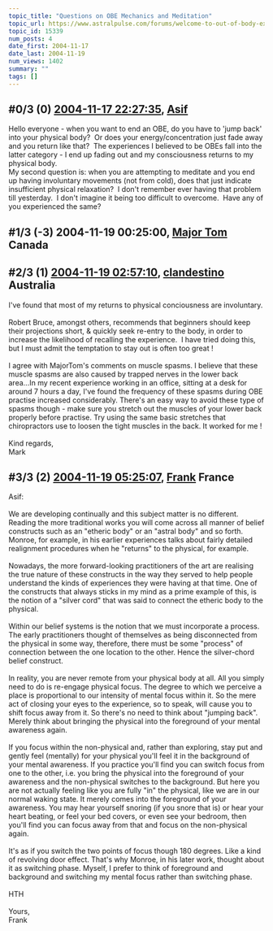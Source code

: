 ```yaml
---
topic_title: "Questions on OBE Mechanics and Meditation"
topic_url: https://www.astralpulse.com/forums/welcome-to-out-of-body-experiences!/questions-on-obe-mechanics-and-meditation
topic_id: 15339
num_posts: 4
date_first: 2004-11-17
date_last: 2004-11-19
num_views: 1402
summary: ""
tags: []
---
```


## \#0/3 (0) [2004-11-17 22:27:35](https://www.astralpulse.com/forums/index.php?msg=134017), [Asif](https://www.astralpulse.com/forums/profile/?u=379)  ##
<section>
Hello everyone - when you want to end an OBE, do you have to 'jump back' into your physical body?  Or does your energy/concentration just fade away and you return like that?  The experiences I believed to be OBEs fall into the latter category - I end up fading out and my consciousness returns to my physical body.
<br>
My second question is: when you are attempting to meditate and you end up having involuntary movements (not from cold), does that just indicate insufficient physical relaxation?  I don't remember ever having that problem till yesterday.  I don't imagine it being too difficult to overcome.  Have any of you experienced the same?
</section>

## \#1/3 (-3) 2004-11-19 00:25:00, [Major Tom](https://www.astralpulse.com/forums/profile/?u=1075) Canada ##
<section>
</section>

## \#2/3 (1) [2004-11-19 02:57:10](https://www.astralpulse.com/forums/index.php?msg=134149), [clandestino](https://www.astralpulse.com/forums/profile/?u=691) Australia ##
<section>
I've found that most of my returns to physical conciousness are involuntary.
<br>
<br>
Robert Bruce, amongst others, recommends that beginners should keep their projections short, &amp; quickly seek re-entry to the body, in order to increase the likelihood of recalling the experience.  I have tried doing this, but I must admit the temptation to stay out is often too great !
<br>
<br>
I agree with MajorTom's comments on muscle spasms. I believe that these muscle spasms are also caused by trapped nerves in the lower back area...In my recent experience working in an office, sitting at a desk for around 7 hours a day, I've found the frequency of these spasms during OBE practise increased considerably. There's an easy way to avoid these type of spasms though - make sure you stretch out the muscles of your lower back properly before practise. Try using the same basic stretches that chiropractors use to loosen the tight muscles in the back. It worked for me !
<br>
<br>
Kind regards,
<br>
Mark
</section>

## \#3/3 (2) [2004-11-19 05:25:07](https://www.astralpulse.com/forums/index.php?msg=134155), [Frank](https://www.astralpulse.com/forums/profile/?u=359) France ##
<section>
Asif:
<br>
<br>
We are developing continually and this subject matter is no different. Reading the more traditional works you will come across all manner of belief constructs such as an "etheric body" or an "astral body" and so forth. Monroe, for example, in his earlier experiences talks about fairly detailed realignment procedures when he "returns" to the physical, for example.
<br>
<br>
Nowadays, the more forward-looking practitioners of the art are realising the true nature of these constructs in the way they served to help people understand the kinds of experiences they were having at that time. One of the constructs that always sticks in my mind as a prime example of this, is the notion of a "silver cord" that was said to connect the etheric body to the physical.
<br>
<br>
Within our belief systems is the notion that we must incorporate a process. The early practitioners thought of themselves as being disconnected from the physical in some way, therefore, there must be some "process" of connection between the one location to the other. Hence the silver-chord belief construct.
<br>
<br>
In reality, you are never remote from your physical body at all. All you simply need to do is re-engage physical focus. The degree to which we perceive a place is proportional to our intensity of mental focus within it. So the mere act of closing your eyes to the experience, so to speak, will cause you to shift focus away from it. So there's no need to think about "jumping back". Merely think about bringing the physical into the foreground of your mental awareness again.
<br>
<br>
If you focus within the non-physical and, rather than exploring, stay put and gently feel (mentally) for your physical you'll feel it in the background of your mental awareness. If you practice you'll find you can switch focus from one to the other, i.e. you bring the physical into the foreground of your awareness and the non-physical switches to the background. But here you are not actually feeling like you are fully "in" the physical, like we are in our normal waking state. It merely comes into the foreground of your awareness. You may hear yourself snoring (if you snore that is) or hear your heart beating, or feel your bed covers, or even see your bedroom, then you'll find you can focus away from that and focus on the non-physical again.
<br>
<br>
It's as if you switch the two points of focus though 180 degrees. Like a kind of revolving door effect. That's why Monroe, in his later work, thought about it as switching phase. Myself, I prefer to think of foreground and background and switching my mental focus rather than switching phase.
<br>
<br>
HTH
<br>
<br>
Yours,
<br>
Frank
</section>